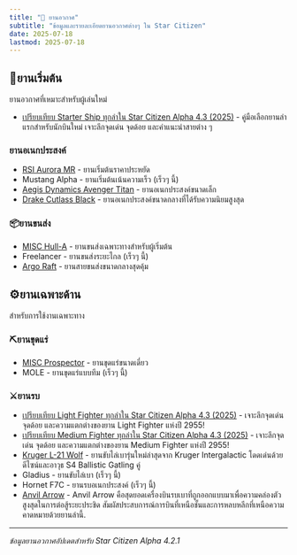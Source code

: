 ```yaml
---
title: "🚁 ยานอวกาศ"
subtitle: "ข้อมูลและรายละเอียดยานอวกาศต่างๆ ใน Star Citizen"
date: 2025-07-18
lastmod: 2025-07-18
---
```



## 🚀ยานเริ่มต้น

ยานอวกาศที่เหมาะสำหรับผู้เล่นใหม่

- [เปรียบเทียบ Starter Ship ทุกลำใน Star Citizen Alpha 4.3 (2025)](alpha-4.3-starter-compare/) - คู่มือเลือกยานลำแรกสำหรับนักบินใหม่ เจาะลึกจุดเด่น จุดด้อย และคำแนะนำสายต่าง ๆ

### ยานอเนกประสงค์

- [RSI Aurora MR](rsi_aurora_mr/) - ยานเริ่มต้นราคาประหยัด
- Mustang Alpha - ยานเริ่มต้นเน้นความเร็ว (เร็วๆ นี้)
- [Aegis Dynamics Avenger Titan](aegis-avenger-titan) - ยานอเนกประสงค์ขนาดเล็ก
- [Drake Cutlass Black](drake-cutlass-black/) - ยานอเนกประสงค์ขนาดกลางที่ได้รับความนิยมสูงสุด

### 📦ยานขนส่ง

- [MISC Hull-A](misc_hull_a/) - ยานขนส่งเฉพาะทางสำหรับผู้เริ่มต้น
- Freelancer - ยานขนส่งระยะไกล (เร็วๆ นี้)
- [Argo Raft](argo_raft/) - ยานสายขนส่งขนาดกลางสุดคุ้ม

## ⚙️ยานเฉพาะด้าน

สำหรับการใช้งานเฉพาะทาง

### ⛏️ยานขุดแร่

- [MISC Prospector](misc-prospector) - ยานขุดแร่ขนาดเดี่ยว 
- MOLE - ยานขุดแร่แบบทีม (เร็วๆ นี้)


### ⚔️ยานรบ

- [เปรียบเทียบ Light Fighter ทุกลำใน Star Citizen Alpha 4.3 (2025)](alpha-4.3-light-fighter-compare/) - เจาะลึกจุดเด่น จุดด้อย และความแตกต่างของยาน Light Fighter แห่งปี 2955!
- [เปรียบเทียบ Medium Fighter ทุกลำใน Star Citizen Alpha 4.3 (2025)](alpha-4.3-medium-fighter-compare/) - เจาะลึกจุดเด่น จุดด้อย และความแตกต่างของยาน Medium Fighter แห่งปี 2955!
- [Kruger L-21 Wolf](preview-kruger-l21-wolf/) - ยานขับไล่เบารุ่นใหม่ล่าสุดจาก Kruger Intergalactic โดดเด่นด้วยดีไซน์และอาวุธ S4 Ballistic Gatling คู่
- Gladius - ยานขับไล่เบา (เร็วๆ นี้)
- Hornet F7C - ยานรบอเนกประสงค์ (เร็วๆ นี้)
- [Anvil Arrow](anvil-arrow) - Anvil Arrow คือสุดยอดเครื่องบินรบเบาที่ถูกออกแบบมาเพื่อความคล่องตัวสูงสุดในการต่อสู้ระยะประชิด สัมผัสประสบการณ์การบินที่เหนือชั้นและการหลบหลีกที่เหนือความคาดหมายด้วยยานลำนี้.


---

*ข้อมูลยานอวกาศอัปเดตสำหรับ Star Citizen Alpha 4.2.1*
